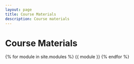 ```yaml
---
layout: page
title: Course Materials
description: Course materials
---
```


# Course Materials

{% for module in site.modules %}
{{ module }}
{% endfor %}
